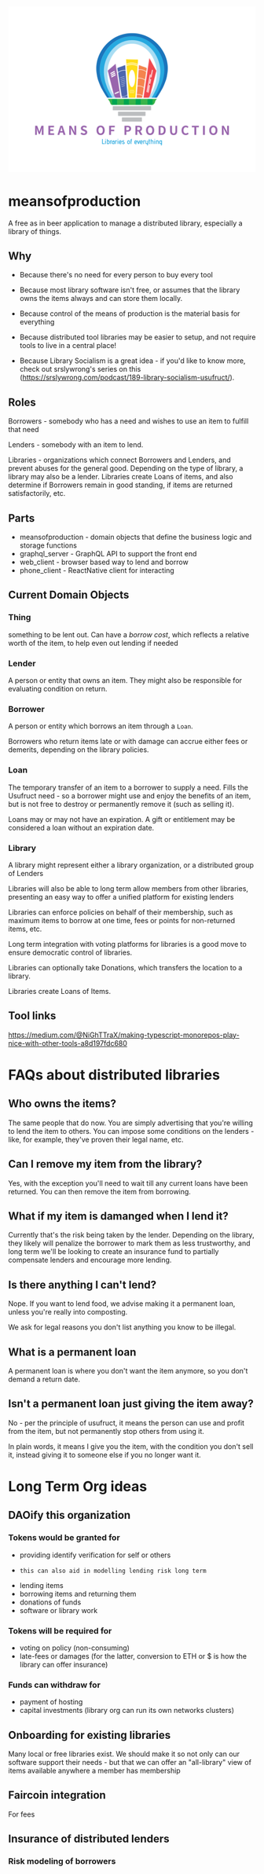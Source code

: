 ![Means Of Production logo](https://github.com/matty-roses/meansofproduction/raw/fix_structure/media/Original%20Logo.png?raw=true)

# meansofproduction
A free as in beer application to manage a distributed library, especially a library of things.

## Why
- Because there's no need for every person to buy every tool

- Because most library software isn't free, or assumes that the library owns the items always and can store them locally.

- Because control of the means of production is the material basis for everything

- Because distributed tool libraries may be easier to setup, and not require tools to live in a central place!

- Because Library Socialism is a great idea - if you'd like to know more, check out srslywrong's series on this (https://srslywrong.com/podcast/189-library-socialism-usufruct/).

## Roles
Borrowers - somebody who has a need and wishes to use an item to fulfill that need

Lenders - somebody with an item to lend.

Libraries - organizations which connect Borrowers and Lenders, and prevent abuses for the general good.  Depending on the type of library, a library may also be a lender.
Libraries create Loans of items, and also determine if Borrowers remain in good standing, if items are returned satisfactorily, etc.

## Parts
- meansofproduction - domain objects that define the business logic and storage functions
- graphql_server - GraphQL API to support the front end
- web_client - browser based way to lend and borrow
- phone_client - ReactNative client for interacting

## Current Domain Objects
### Thing
something to be lent out.  Can have a *borrow cost*, which reflects a relative worth of the item, to help even out lending if needed

### Lender
A person or entity that owns an item.  They might also be responsible for evaluating condition on return.

### Borrower
A person or entity which borrows an item through a `Loan`.

Borrowers who return items late or with damage can accrue either fees or demerits, depending on the library policies.

### Loan
The temporary transfer of an item to a borrower to supply a need.  Fills the Usufruct need - so a borrower might use and enjoy the benefits of an item, but is not free to destroy or permanently remove it (such as selling it).

Loans may or may not have an expiration.  A gift or entitlement may be considered a loan without an expiration date.

### Library
A library might represent either a library organization, or a distributed group of Lenders

Libraries will also be able to long term allow members from other libraries, presenting an easy way to offer a unified platform for existing lenders

Libraries can enforce policies on behalf of their membership, such as maximum items to borrow at one time, fees or points for non-returned items, etc.

Long term integration with voting platforms for libraries is a good move to ensure democratic control of libraries.

Libraries can optionally take Donations, which transfers the location to a library.

Libraries create Loans of Items.

## Tool links
https://medium.com/@NiGhTTraX/making-typescript-monorepos-play-nice-with-other-tools-a8d197fdc680


# FAQs about distributed libraries
## Who owns the items?
The same people that do now.  You are simply advertising that you're willing to lend the item to others.  You can impose some conditions on the lenders - like, for example, they've proven their legal name, etc.

## Can I remove my item from the library?
Yes, with the exception you'll need to wait till any current loans have been returned.  You can then remove the item from borrowing.

## What if my item is damanged when I lend it?
Currently that's the risk being taken by the lender.  Depending on the library, they likely will penalize the borrower to mark them as less trustworthy, and long term we'll be looking to create an insurance fund to partially compensate lenders and encourage more lending.

## Is there anything I can't lend?
Nope.  If you want to lend food, we advise making it a permanent loan, unless you're really into composting.  

We ask for legal reasons you don't list anything you know to be illegal.

## What is a permanent loan
A permanent loan is where you don't want the item anymore, so you don't demand a return date.

## Isn't a permanent loan just giving the item away?
No - per the principle of usufruct, it means the person can use and profit from the item, but not permanently stop others from using it.

In plain words, it means I give you the item, with the condition you don't sell it, instead giving it to someone else if you no longer want it.


# Long Term Org ideas
## DAOify this organization
### Tokens would be granted for 
- providing identify verification for self or others
-     this can also aid in modelling lending risk long term
- lending items
- borrowing items and returning them
- donations of funds
- software or library work

### Tokens will be required for
- voting on policy (non-consuming)
- late-fees or damages (for the latter, conversion to ETH or $ is how the library can offer insurance)

### Funds can withdraw for
- payment of hosting
- capital investments (library org can run its own networks clusters)

## Onboarding for existing libraries
Many local or free libraries exist.  We should make it so not only can our software support their needs - but that we can offer an "all-library" view of items available anywhere a member has membership

## Faircoin integration
For fees

## Insurance of distributed lenders
### Risk modeling of borrowers
